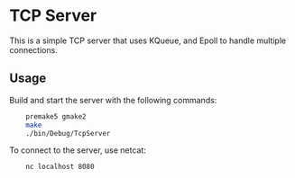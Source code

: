 # TCP Server

This is a simple TCP server that uses KQueue, and Epoll to handle multiple connections.

## Usage

Build and start the server with the following commands:

```bash
    premake5 gmake2
    make
    ./bin/Debug/TcpServer
```

To connect to the server, use netcat:

```bash
    nc localhost 8080
```
